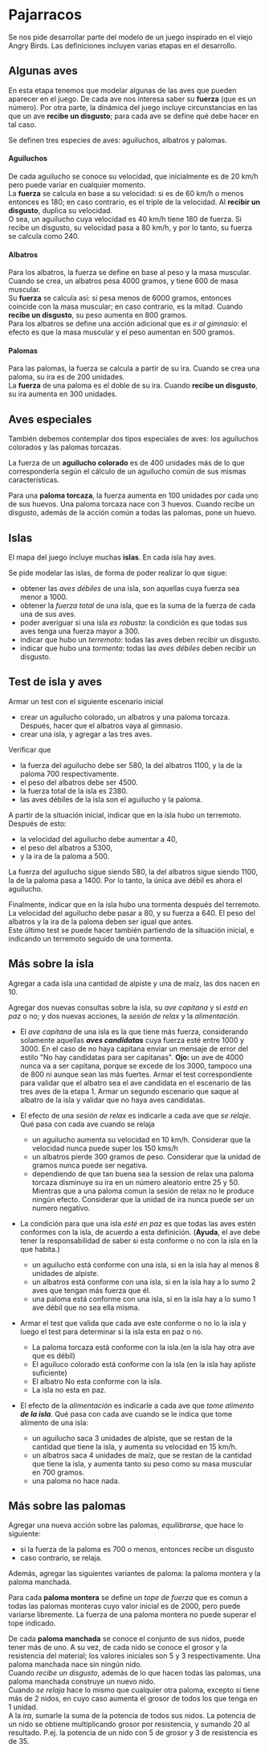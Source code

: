 # Pajarracos

Se nos pide desarrollar parte del modelo de un juego inspirado en el viejo Angry Birds. Las definiciones incluyen varias etapas en el desarrollo.

## Algunas aves

En esta etapa tenemos que modelar algunas de las aves que pueden aparecer en el juego. De cada ave nos interesa saber su **fuerza** (que es un número). Por otra parte, la dinámica del juego incluye circunstancias en las que un ave **recibe un disgusto**; para cada ave se define qué debe hacer en tal caso.

Se definen tres especies de aves: aguiluchos, albatros y palomas.

#### Aguiluchos
De cada aguilucho se conoce su velocidad, que inicialmente es de 20 km/h pero puede variar en cualquier momento.  
La **fuerza** se calcula en base a su velocidad: si es de 60 km/h o menos entonces es 180; en caso contrario, es el triple de la velocidad.
Al **recibir un disgusto**, duplica su velocidad.    
O sea, un aguilucho cuya velocidad es 40 km/h tiene 180 de fuerza. Si recibe un disgusto, su velocidad pasa a 80 km/h, y por lo tanto, su fuerza se calcula como 240.

#### Albatros
Para los albatros, la fuerza se define en base al peso y la masa muscular. Cuando se crea, un albatros pesa 4000 gramos, y tiene 600 de masa muscular.  
Su **fuerza** se calcula así: si pesa menos de 6000 gramos, entonces coincide con la masa muscular; en caso contrario, es la mitad.
Cuando **recibe un disgusto**, su peso aumenta en 800 gramos.  
Para los albatros se define una acción adicional que es _ir al gimnasio_: el efecto es que la masa muscular y el peso aumentan en 500 gramos.

#### Palomas
Para las palomas, la fuerza se calcula a partir de su ira. Cuando se crea una paloma, su ira es de 200 unidades.  
La **fuerza** de una paloma es el doble de su ira.
Cuando **recibe un disgusto**, su ira aumenta en 300 unidades.

## Aves especiales

También debemos contemplar dos tipos especiales de aves: los aguiluchos colorados y las palomas torcazas.

La fuerza de un **aguilucho colorado** es de 400 unidades más de lo que correspondería según el cálculo de un aguilucho común de sus mismas características.

Para una **paloma torcaza**, la fuerza aumenta en 100 unidades por cada uno de sus huevos. Una paloma torcaza nace con 3 huevos. Cuando recibe un disgusto, además de la acción común a todas las palomas, pone un huevo.


## Islas

El mapa del juego incluye muchas **islas**. En cada isla hay aves.

Se pide modelar las islas, de forma de poder realizar lo que sigue:

- obtener las _aves débiles_ de una isla, son aquellas cuya fuerza sea menor a 1000.
- obtener la _fuerza total_ de una isla, que es la suma de la fuerza de cada una de sus aves.
- poder averiguar si una isla _es robusta_: la condición es que todas sus aves tenga una fuerza mayor a 300.
- indicar que hubo un _terremoto_: todas las aves deben recibir un disgusto.
- indicar que hubo una _tormenta_: todas las _aves débiles_ deben recibir un disgusto.


## Test de isla y aves

Armar un test con el siguiente escenario inicial
- crear un aguilucho colorado, un albatros y una paloma torcaza. Después, hacer que el albatros vaya al gimnasio.
- crear una isla, y agregar a las tres aves.

Verificar que
- la fuerza del aguilucho debe ser 580, la del albatros 1100, y la de la paloma 700 respectivamente.
- el peso del albatros debe ser 4500.
- la fuerza total de la isla es 2380.
- las aves débiles de la isla son el aguilucho y la paloma.

A partir de la situación inicial, indicar que en la isla hubo un terremoto. Después de esto:
* la velocidad del aguilucho debe aumentar a 40,
* el peso del albatros a 5300,
* y la ira de la paloma a 500.

La fuerza del aguilucho sigue siendo 580, la del albatros sigue siendo 1100, la de la paloma pasa a 1400. Por lo tanto, la única ave débil es ahora el aguilucho.

Finalmente, indicar que en la isla hubo una tormenta después del terremoto. La velocidad del aguilucho debe pasar a 80, y su fuerza a 640. El peso del albatros y la ira de la paloma deben ser igual que antes.  
Este último test se puede hacer también partiendo de la situación inicial, e indicando un terremoto seguido de una tormenta.


## Más sobre la isla

Agregar a cada isla una cantidad de alpiste y una de maíz, las dos nacen en 10.

Agregar dos nuevas consultas sobre la isla, su _ave capitana_ y si _está en paz_ o no; y dos nuevas acciones, la _sesión de relax_ y la _alimentación_.

- El _ave capitana_ de una isla es la que tiene más fuerza, considerando solamente aquellas **_aves candidatas_** cuya fuerza esté entre 1000 y 3000. En el caso de no haya capitana enviar un mensaje de error del estilo "No hay candidatas para ser capitanas". **Ojo:** un ave de 4000 nunca va a ser capitana, porque se excede de los 3000, tampoco una de 800 ni aunque sean las más fuertes. Armar el test correspondiente para validar que el albatro sea el ave candidata en el escenario de las tres aves de la etapa 1. Armar un segundo escenario que saque al albatro de la isla y validar que no haya aves candidatas.  



- El efecto de una _sesión de relax_ es indicarle a cada ave que _se relaje_. Qué pasa con cada ave cuando se relaja 
	- un aguilucho aumenta su velocidad en 10 km/h. Considerar que la velocidad nunca puede super los 150 kms/h
	- un albatros pierde 300 gramos de peso. Considerar que la unidad de gramos nunca puede ser negativa.
	- dependiendo de que tan buena sea la session de relax una paloma torcaza disminuye su ira en un número aleatorio entre 25 y 50. Mientras que a una paloma comun la sesión de relax no le produce ningún efecto. Considerar que la unidad de ira nunca puede ser un numero negativo. 


- La condición para que una isla _esté en paz_ es que todas las aves estén conformes con la isla, de acuerdo a esta definición. (**Ayuda**, el ave debe tener la responsabilidad de saber si esta conforme o no con la isla en la que habita.)
	- un aguilucho está conforme con una isla, si en la isla hay al menos 8 unidades de alpiste.
	- un albatros está conforme con una isla, si en la isla hay a lo sumo 2 aves que tengan más fuerza que él.
	- una paloma está conforme con una isla, si en la isla hay a lo sumo 1 ave débil que no sea ella misma.

- Armar el test que valida que cada ave este conforme o no lo la isla y luego el test para determinar si la isla esta en paz o no.
	- La paloma torcaza está conforme con la isla.(en la isla hay otra ave que es débil)
	- El aguiluco colorado está conforme con la isla (en la isla hay apliste suficiente)
	- El albatro No esta conforme con la isla.
	- La isla no esta en paz.

- El efecto de la _alimentación_ es indicarle a cada ave que _tome alimento **de la isla**_. Qué pasa con cada ave cuando se le indica que tome alimento de una isla:
	- un aguilucho saca 3 unidades de alpiste, que se restan de la cantidad que tiene la isla, y aumenta su velocidad en 15 km/h.
	- un albatros saca 4 unidades de maíz, que se restan de la cantidad que tiene la isla, y aumenta tanto su peso como su masa muscular en 700 gramos.
	- una paloma no hace nada.



## Más sobre las palomas

Agregar una nueva acción sobre las palomas, _equilibrarse_, que hace lo siguiente:
- si la fuerza de la paloma es 700 o menos, entonces recibe un disgusto
- caso contrario, se relaja.

Además, agregar las siguientes variantes de paloma: la paloma montera y la paloma manchada.

Para cada **paloma montera** se define un _tope de fuerza_ que es comun a todas las palomas monteras cuyo valor inicial es de 2000, pero puede variarse libremente. La fuerza de una paloma montera no puede superar el tope indicado.

De cada **paloma manchada** se conoce el conjunto de sus nidos, puede tener más de uno. A su vez, de cada nido se conoce el grosor y la resistencia del material; los valores iniciales son 5 y 3 respectivamente. Una paloma manchada nace sin ningún nido.  
Cuando _recibe un disgusto_, además de lo que hacen todas las palomas, una paloma manchada construye un nuevo nido.  
Cuando _se relaja_ hace lo mismo que cualquier otra paloma, excepto si tiene más de 2 nidos, en cuyo caso aumenta el grosor de todos los que tenga en 1 unidad.  
A la _ira_, sumarle la suma de la potencia de todos sus nidos. La potencia de un nido se obtiene multiplicando grosor por resistencia, y sumando 20 al resultado. P.ej. la potencia de un nido con 5 de grosor y 3 de resistencia es de 35.
